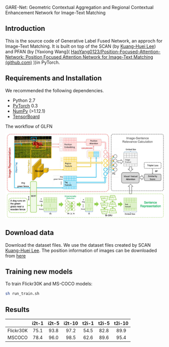 GARE-Net: Geometric Contextual Aggregation and
Regional Contextual Enhancement Network for
Image-Text Matching

## Introduction

This is the source code of Generative Label Fused Network, an approch for Image-Text Matching. It is built on top of the SCAN (by [Kuang-Huei Lee](https://github.com/kuanghuei/SCAN)) and PFAN (by  [Yaxiong Wang]( [HaoYang0123/Position-Focused-Attention-Network: Position Focused Attention Network for Image-Text Matching (github.com)](https://github.com/HaoYang0123/Position-Focused-Attention-Network) ))in PyTorch.

## Requirements and Installation
We recommended the following dependencies.

* Python 2.7
* [PyTorch](http://pytorch.org/) 0.3
* [NumPy](http://www.numpy.org/) (>1.12.1)
* [TensorBoard](https://github.com/TeamHG-Memex/tensorboard_logger)

The workflow of GLFN

<img src="https://raw.githubusercontent.com/smileslabsh/Generative-Label-Fused-Network/main/figures/main.png" width="745" alt="workflow" /> 

## Download data
Download the dataset files. We use the dataset files created by SCAN [Kuang-Huei Lee](https://github.com/kuanghuei/SCAN). The position information of images can be downloaded from [here](https://github.com/HaoYang0123/Position-Focused-Attention-Network/tree/master) 

## Training new models

To train Flickr30K and MS-COCO models:
```bash
sh run_train.sh
```
## Results
|            | i2t-1    |i2t-5    |i2t-10    |t2i-1    |t2i-5    |t2i-10    |
| :---------: | :-------: | :-------: | :-------: | :-------: | :-------: | :-------: |
| Flickr30K | 75.1  | 93.8  |  97.2  | 54.5  | 82.8  |  89.9  |
| MSCOCO | 78.4  | 96.0  |  98.5  | 62.6  | 89.6  |  95.4  |
